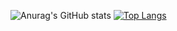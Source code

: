 ![Anurag's GitHub stats](https://github-readme-stats.vercel.app/api?username=JingyuanChen1423&count_private=true&show_icons=true&bg_color=DEG,COLOR1,COLOR2,COLOR3...COLOR10&theme=midnight-purple)
[![Top Langs](https://github-readme-stats.vercel.app/api/top-langs/?username=JingyuanChen1423)](https://github.com/JingyuanChen1423/github-readme-stats)
